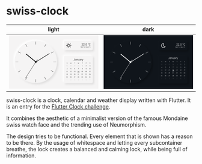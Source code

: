 # swiss-clock

light             |  dark
:-------------------------:|:-------------------------:
![image of swiss clock](https://github.com/beanduong/swiss-clock/blob/master/images/light.png) | ![image of swiss clock](https://github.com/beanduong/swiss-clock/blob/master/images/dark.png)

swiss-clock is a clock, calendar and weather display written with Flutter. It is an entry for the [Flutter Clock challenge](https://flutter.dev/clock).

It combines the aesthetic of a minimalist version of the famous Mondaine swiss watch face and the trending use of Neumorphism.

The design tries to be functional. Every element that is shown has a reason to be there. By the usage of whitespace and letting every subcontainer breathe, the lock creates a balanced and calming lock, while being full of information.

